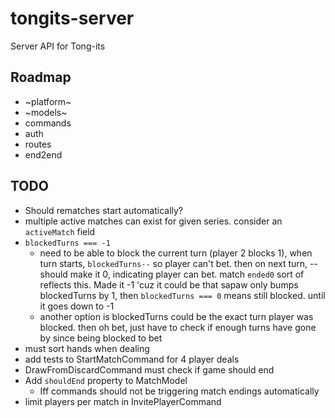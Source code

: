 # tongits-server
Server API for Tong-its

## Roadmap
- ~platform~
- ~models~
- commands
- auth
- routes
- end2end

## TODO
- Should rematches start automatically?
- multiple active matches can exist for given series. consider an `activeMatch` field
- `blockedTurns === -1`
  - need to be able to block the current turn (player 2 blocks 1), when turn starts, `blockedTurns--` so player can't bet. then on next turn, -- should make it 0, indicating player can bet. match `ended0` sort of reflects this. Made it -1 'cuz it could be that sapaw only bumps blockedTurns by 1, then `blockedTurns === 0` means still blocked. until it goes down to -1
  - another option is blockedTurns could be the exact turn player was blocked. then oh bet, just have to check if enough turns have gone by since being blocked to bet
- must sort hands when dealing
- add tests to StartMatchCommand for 4 player deals
- DrawFromDiscardCommand must check if game should end
- Add `shouldEnd` property to MatchModel
  - Iff commands should not be triggering match endings automatically
- limit players per match in InvitePlayerCommand

